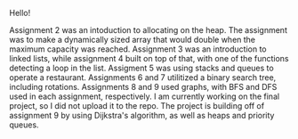 Hello!

Assignment 2 was an intoduction to allocating on the heap. The assignment was to make a dynamically sized array that would double when the maximum capacity was reached.
Assignment 3 was an introduction to linked lists, while assignment 4 built on top of that, with one of the functions detecting a loop in the list.
Assigment 5 was using stacks and queues to operate a restaurant.
Assignments 6 and 7 utilitized a binary search tree, including rotations.
Assignments 8 and 9 used graphs, with BFS and DFS used in each assignment, respectively.
I am currently working on the final project, so I did not upload it to the repo. The project is building off of assignment 9 by using Dijkstra's algorithm, as well as heaps and priority queues.
